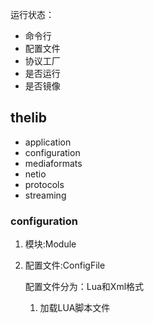 运行状态：

- 命令行
- 配置文件
- 协议工厂
- 是否运行
- 是否镜像

## thelib ##
- application
- configuration
- mediaformats
- netio
- protocols
- streaming


### configuration ###
1. 模块:Module
2. 配置文件:ConfigFile

	配置文件分为：Lua和Xml格式
	1. 加载LUA脚本文件